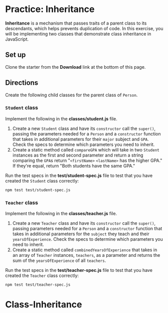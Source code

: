 # Practice: Inheritance

**Inheritance** is a mechanism that passes traits of a parent class to its
descendants, which helps prevents duplication of code. In this exercise, you
will be implementing two classes that demonstrate class inheritance in
JavaScript.

## Set up

Clone the starter from the **Download** link at the bottom of this page.

## Directions

Create the following child classes for the parent class of `Person`.

### `Student` class

Implement the following in the __classes/student.js__ file.

1. Create a new `Student` class and have its `constructor` call the `super()`,
   passing the parameters needed for a `Person` and a `constructor` function
   that takes in additional parameters for their `major` subject and `GPA`.
   Check the specs to determine which parameters you need to inherit.
2. Create a static method called `compareGPA` which will take in two `Student`
   instances as the first and second parameter and return a string comparing
   the `GPA`s return "`<firstName>` `<lastName>` has the higher GPA." If they're
   equal, return "Both students have the same GPA."

Run the test specs in the __test/student-spec.js__ file to test that you
have created the `Student` class correctly:

```shell
npm test test/student-spec.js
```

### `Teacher` class

Implement the following in the __classes/teacher.js__ file.

1. Create a new `Teacher` class and have its `constructor` call the `super()`,
   passing parameters needed for a `Person` and a `constructor` function that
   takes in additional parameters for the `subject` they teach and their
   `yearsOfExperience`. Check the specs to determine which parameters you need
   to inherit.
2. Create a static method called `combinedYearsOfExperience` that takes in an
   array of `Teacher` instances, `teachers`, as a parameter and returns the sum
   of the `yearsOfExperience` of all `teachers`.

Run the test specs in the __test/teacher-spec.js__ file to test that you
have created the `Teacher` class correctly:

```shell
npm test test/teacher-spec.js
```
# Class-Inheritance
